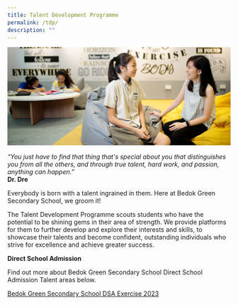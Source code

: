 ```yaml
---
title: Talent Development Programme
permalink: /tdp/
description: ""
---
```

![](/images/Talent-Development-Programme.jpg)

*“You just have to find that thing that's special about you that distinguishes you from all the others, and through true talent, hard work, and passion, anything can happen.”*<br>**Dr. Dre**

Everybody is born with a talent ingrained in them. Here at Bedok Green Secondary School, we groom it!

The Talent Development Programme scouts students who have the potential to be shining gems in their area of strength. We provide platforms for them to further develop and explore their interests and skills, to showcase their talents and become confident, outstanding individuals who strive for excellence and achieve greater success.

**Direct School Admission**

Find out more about Bedok Green Secondary School Direct School Admission Talent areas below.

[Bedok Green Secondary School DSA Exercise 2023](https://go.gov.sg/bgssdsa2023)